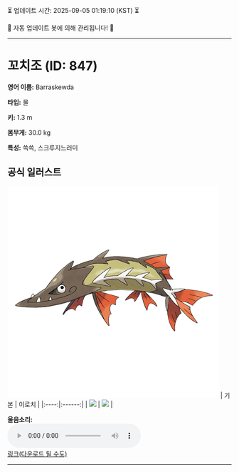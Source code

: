 
⏳ 업데이트 시간: 2025-09-05 01:19:10 (KST) ⏳

🤖 자동 업데이트 봇에 의해 관리됩니다! 🤖

---

# 꼬치조 (ID: 847)
**영어 이름:** Barraskewda

**타입:** 물

**키:** 1.3 m

**몸무게:** 30.0 kg

**특성:** 쓱쓱, 스크루지느러미

## 공식 일러스트
![](https://raw.githubusercontent.com/PokeAPI/sprites/master/sprites/pokemon/other/official-artwork/847.png)
| 기본 | 이로치 |
|:----:|:------:|
| <img src="http://play.pokemonshowdown.com/sprites/ani/barraskewda.gif" width="200"> | <img src="http://play.pokemonshowdown.com/sprites/ani-shiny/barraskewda.gif" width="200"> |

**울음소리:**<br><audio controls src="https://raw.githubusercontent.com/PokeAPI/cries/main/cries/pokemon/latest/847.ogg"></audio><br> [링크(다운로드 될 수도)](https://raw.githubusercontent.com/PokeAPI/cries/main/cries/pokemon/latest/847.ogg)


---
